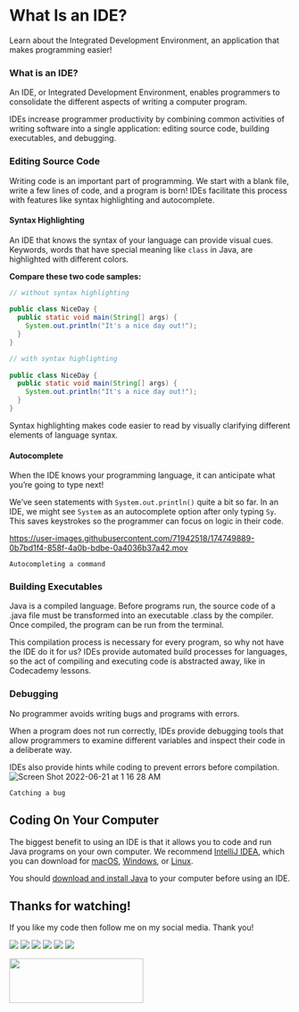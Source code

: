 # What Is an IDE?
Learn about the Integrated Development Environment, an application that makes programming easier!

### What is an IDE?

An IDE, or Integrated Development Environment, enables programmers to consolidate the different aspects of writing a computer program.

IDEs increase programmer productivity by combining common activities of writing software into a single application: editing source code, building executables, and debugging.

### Editing Source Code

Writing code is an important part of programming. We start with a blank file, write a few lines of code, and a program is born! IDEs facilitate this process with features like syntax highlighting and autocomplete.

#### Syntax Highlighting

An IDE that knows the syntax of your language can provide visual cues. Keywords, words that have special meaning like `class` in Java, are highlighted with different colors.

**Compare these two code samples:**
```java
// without syntax highlighting
 
public class NiceDay {
  public static void main(String[] args) {
    System.out.println("It's a nice day out!");
  }
}
```
```java
// with syntax highlighting
 
public class NiceDay {
  public static void main(String[] args) {
    System.out.println("It's a nice day out!");
  }
}
```
Syntax highlighting makes code easier to read by visually clarifying different elements of language syntax.

#### Autocomplete

When the IDE knows your programming language, it can anticipate what you’re going to type next!

We’ve seen statements with `System.out.println()` quite a bit so far. In an IDE, we might see `System` as an autocomplete option after only typing `Sy`. This saves keystrokes so the programmer can focus on logic in their code.

https://user-images.githubusercontent.com/71942518/174749889-0b7bd1f4-858f-4a0b-bdbe-0a4036b37a42.mov

`Autocompleting a command`

### Building Executables

Java is a compiled language. Before programs run, the source code of a .java file must be transformed into an executable .class by the compiler. Once compiled, the program can be run from the terminal.

This compilation process is necessary for every program, so why not have the IDE do it for us? IDEs provide automated build processes for languages, so the act of compiling and executing code is abstracted away, like in Codecademy lessons.

### Debugging

No programmer avoids writing bugs and programs with errors.

When a program does not run correctly, IDEs provide debugging tools that allow programmers to examine different variables and inspect their code in a deliberate way.

IDEs also provide hints while coding to prevent errors before compilation.
![Screen Shot 2022-06-21 at 1 16 28 AM](https://user-images.githubusercontent.com/71942518/174751313-dccc066d-544a-400e-a27c-09c9a5807043.png)

`Catching a bug`

## Coding On Your Computer

The biggest benefit to using an IDE is that it allows you to code and run Java programs on your own computer. We recommend [IntelliJ IDEA](https://www.jetbrains.com/idea/), which you can download for [macOS](https://www.jetbrains.com/idea/download/#section=mac), [Windows](https://www.jetbrains.com/idea/download/#section=windows), or [Linux](https://www.jetbrains.com/idea/download/#section=linux).

You should [download and install Java](https://www.oracle.com/java/technologies/downloads/#java8) to your computer before using an IDE.


## Thanks for watching!

If you like my code then follow me on my social media. Thank you!

[![](https://img.shields.io/badge/github-39d353?style=for-the-badge)](https://github.com/fabianzelaya)
[![](https://img.shields.io/badge/twitter-1D9BF0?style=for-the-badge)](https://twitter.com/fabianzelayahn)
[![](https://img.shields.io/badge/linkedin-0033FF?style=for-the-badge)](https://www.linkedin.com/in/fabianzelaya/)
[![](https://img.shields.io/badge/instagram-blueviolet?style=for-the-badge)](https://www.instagram.com/fabianzelayahn/)
[![](https://img.shields.io/badge/tiktok-fe2c55?style=for-the-badge)](https://www.tiktok.com/@fabian.zelayahn)
[![](https://img.shields.io/badge/fabianzelaya.com-lightgrey?style=for-the-badge)](http://www.fabianzelaya.com/)
<!--[![](https://img.shields.io/badge/fabianzelaya.com-orange?style=for-the-badge)](https://www.fabianzelaya.com/)-->

<img src="https://ucarecdn.com/d1a85e63-35f9-41d7-b758-ff05742057d1/GitHub_Black_Signature.png" width="240" height="79.63" />
